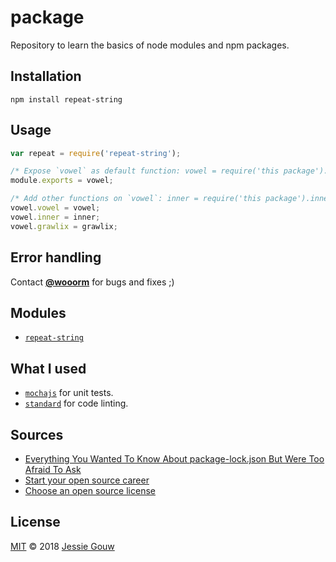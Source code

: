 # package
Repository to learn the basics of node modules and npm packages.

## Installation
```shell
npm install repeat-string
```

## Usage
```js
var repeat = require('repeat-string');

/* Expose `vowel` as default function: vowel = require('this package'). */
module.exports = vowel;

/* Add other functions on `vowel`: inner = require('this package').inner. */
vowel.vowel = vowel;
vowel.inner = inner;
vowel.grawlix = grawlix;
```

## Error handling
Contact **[@wooorm](https://github.com/wooorm)** for bugs and fixes ;)

## Modules
* [`repeat-string`](https://www.npmjs.com/package/repeat-string)

## What I used
* [`mochajs`](https://mochajs.org) for unit tests.
* [`standard`](https://github.com/standard/standard) for code linting.

## Sources
* [Everything You Wanted To Know About package-lock.json But Were Too Afraid To Ask](https://medium.com/@Quigley_Ja/everything-you-wanted-to-know-about-package-lock-json-b81911aa8ab8)
* [Start your open source career](https://blog.algolia.com/start-your-open-source-career/)
* [Choose an open source license](https://choosealicense.com/)

## License
[MIT](https://github.com/jessiegouw/package/blob/master/LICENSE) © 2018 [Jessie Gouw](https://github.com/jessiegouw)
